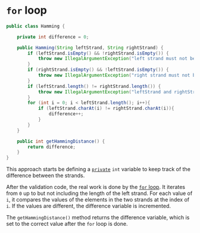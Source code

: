 # `for` loop

```java
public class Hamming {

    private int difference = 0;

    public Hamming(String leftStrand, String rightStrand) {
        if (leftStrand.isEmpty() && !rightStrand.isEmpty()) {
            throw new IllegalArgumentException("left strand must not be empty.");
        }
        if (rightStrand.isEmpty() && !leftStrand.isEmpty()) {
            throw new IllegalArgumentException("right strand must not be empty.");
        }
        if (leftStrand.length() != rightStrand.length()) {
            throw new IllegalArgumentException("leftStrand and rightStrand must be of equal length.");
        }
        for (int i = 0; i < leftStrand.length(); i++){
            if (leftStrand.charAt(i) != rightStrand.charAt(i)){
                difference++;
            }
        }
    }

    public int getHammingDistance() {
        return difference;
    }
}
```

This approach starts be defining a [`private`][private] `int` variable to keep track of the difference between the strands.

After the validation code, the real work is done by the [`for` loop][for].
It iterates from `0` up to but not including the length of the left strand.
For each value of `i`, it compares the values of the elements in the two strands at the index of `i`.
If the values are different, the difference variable is incremented.

The `getHammingDistance()` method returns the difference variable, which is set to the correct value after the `for` loop is done.

[private]: https://en.wikibooks.org/wiki/Java_Programming/Keywords/private
[for]: https://docs.oracle.com/javase/tutorial/java/nutsandbolts/for.html
